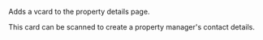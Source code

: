 Adds a vcard to the property details page.

This card can be scanned to create a property manager's contact details.

